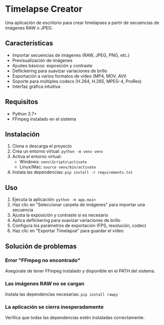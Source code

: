 # Timelapse Creator

Una aplicación de escritorio para crear timelapses a partir de secuencias de imágenes RAW o JPEG.

## Características

- Importar secuencias de imágenes (RAW, JPEG, PNG, etc.)
- Previsualización de imágenes
- Ajustes básicos: exposición y contraste
- Deflickering para suavizar variaciones de brillo
- Exportación a varios formatos de video (MP4, MOV, AVI)
- Soporte para múltiples codecs (H.264, H.265, MPEG-4, ProRes)
- Interfaz gráfica intuitiva

## Requisitos

- Python 3.7+
- FFmpeg instalado en el sistema

## Instalación

1. Clona o descarga el proyecto
2. Crea un entorno virtual: `python -m venv venv`
3. Activa el entorno virtual:
   - Windows: `venv\Scripts\activate`
   - Linux/Mac: `source venv/bin/activate`
4. Instala las dependencias: `pip install -r requirements.txt`

## Uso

1. Ejecuta la aplicación: `python -m app.main`
2. Haz clic en "Seleccionar carpeta de imágenes" para importar una secuencia
3. Ajusta la exposición y contraste si es necesario
4. Aplica deflickering para suavizar variaciones de brillo
5. Configura los parámetros de exportación (FPS, resolución, codec)
6. Haz clic en "Exportar Timelapse" para guardar el video

## Solución de problemas

### Error "FFmpeg no encontrado"
Asegúrate de tener FFmpeg instalado y disponible en el PATH del sistema.

### Las imágenes RAW no se cargan
Instala las dependencias necesarias: `pip install rawpy`

### La aplicación se cierra inesperadamente
Verifica que todas las dependencias estén instaladas correctamente.